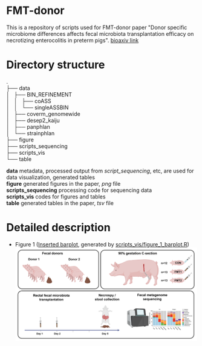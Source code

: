 # FMT-donor
This is a repository of scripts used for FMT-donor paper "Donor specific microbiome differences affects fecal microbiota transplantation efficacy on necrotizing enterocolitis in preterm pigs". [bioaxiv link](XXXX)

# Directory structure
.  
├── data  
│   ├── BIN_REFINEMENT  
│   │   ├── coASS  
│   │   └── singleASSBIN  
│   ├── coverm_genomewide  
│   ├── desep2_kaiju  
│   ├── panphlan  
│   └── strainphlan  
├── figure  
├── scripts_sequencing  
├── scripts_vis  
└── table  

**data** metadata, processed output from *script_sequencing*, etc, are used for data visualization, generated tables  
**figure** generated figures in the paper, *png* file  
**scripts_sequencing** processing code for sequencing data  
**scripts_vis** codes for figures and tables  
**table** generated tables in the paper, *tsv* file  

# Detailed description
* Figure 1 ([Inserted barplot](/figure/figure_1_barplot.png), generated by [scripts_vis/figure_1_barplot.R](/scripts_vis/figure_1_barplot.R))
![Figure 1](/figure/figure_1.png)  


